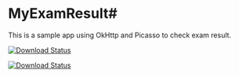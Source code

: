 # MyExamResult#
This is a sample app using OkHttp and Picasso to check exam result.

[![Download Status](https://img.shields.io/github/downloads/xdtianyu/MyExamResult/latest/MyExamResult-v1.1.0.apk.svg)](https://github.com/xdtianyu/MyExamResult/releases/download/v1.1.0/MyExamResult-v1.1.0.apk)

[![Download Status](https://img.shields.io/github/downloads/xdtianyu/MyExamResult/v1.0.0/total.svg)](https://github.com/xdtianyu/MyExamResult/releases/download/v1.0.0/MyExamResult-v1.0.0.apk)
